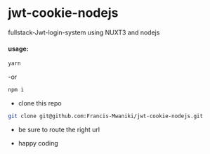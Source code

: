 # jwt-cookie-nodejs
fullstack-Jwt-login-system using NUXT3 and nodejs


#### usage:

```sh
yarn 
```
-or
```sh
npm i
```
- clone this repo
```sh
git clone git@github.com:Francis-Mwaniki/jwt-cookie-nodejs.git
```


- be sure to route the right url


- happy coding
